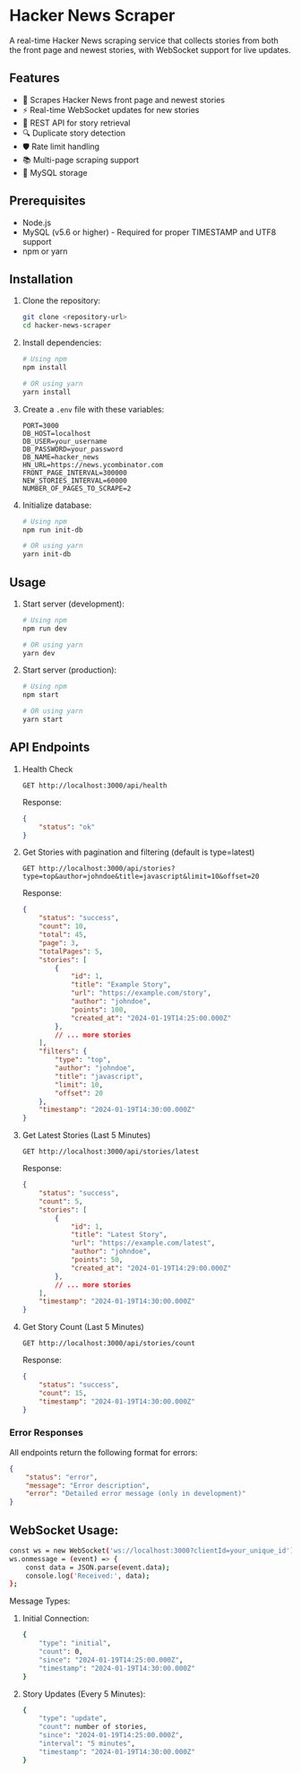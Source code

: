 # Hacker News Scraper

A real-time Hacker News scraping service that collects stories from both the front page and newest stories, with WebSocket support for live updates.

## Features
- 🔄 Scrapes Hacker News front page and newest stories
- ⚡ Real-time WebSocket updates for new stories 
- 🚀 REST API for story retrieval
- 🔍 Duplicate story detection
- 🛡️ Rate limit handling
- 📚 Multi-page scraping support
- 💾 MySQL storage

## Prerequisites
- Node.js 
- MySQL (v5.6 or higher) - Required for proper TIMESTAMP and UTF8 support
- npm or yarn

## Installation
1. Clone the repository:
   ```bash
   git clone <repository-url>
   cd hacker-news-scraper
   ```

2. Install dependencies:
   ```bash
   # Using npm
   npm install
   
   # OR using yarn
   yarn install
   ```

3. Create a `.env` file with these variables:
   ```env
   PORT=3000
   DB_HOST=localhost
   DB_USER=your_username
   DB_PASSWORD=your_password
   DB_NAME=hacker_news
   HN_URL=https://news.ycombinator.com
   FRONT_PAGE_INTERVAL=300000
   NEW_STORIES_INTERVAL=60000
   NUMBER_OF_PAGES_TO_SCRAPE=2
   ```

4. Initialize database:
   ```bash
   # Using npm
   npm run init-db
   
   # OR using yarn
   yarn init-db
   ```

## Usage
1. Start server (development):
   ```bash
   # Using npm
   npm run dev
   
   # OR using yarn
   yarn dev
   ```

2. Start server (production):
   ```bash
   # Using npm
   npm start
   
   # OR using yarn
   yarn start
   ```

## API Endpoints

1. Health Check
   ```http
   GET http://localhost:3000/api/health
   ```
   Response:
   ```json
   {
       "status": "ok"
   }
   ```

2. Get Stories with pagination and filtering (default is type=latest)
   ```http
   GET http://localhost:3000/api/stories?type=top&author=johndoe&title=javascript&limit=10&offset=20
   ```
   Response:
   ```json
   {
       "status": "success",
       "count": 10,
       "total": 45,
       "page": 3,
       "totalPages": 5,
       "stories": [
           {
               "id": 1,
               "title": "Example Story",
               "url": "https://example.com/story",
               "author": "johndoe",
               "points": 100,
               "created_at": "2024-01-19T14:25:00.000Z"
           },
           // ... more stories
       ],
       "filters": {
           "type": "top",
           "author": "johndoe",
           "title": "javascript",
           "limit": 10,
           "offset": 20
       },
       "timestamp": "2024-01-19T14:30:00.000Z"
   }
   ```

3. Get Latest Stories (Last 5 Minutes)
   ```http
   GET http://localhost:3000/api/stories/latest
   ```
   Response:
   ```json
   {
       "status": "success",
       "count": 5,
       "stories": [
           {
               "id": 1,
               "title": "Latest Story",
               "url": "https://example.com/latest",
               "author": "johndoe",
               "points": 50,
               "created_at": "2024-01-19T14:29:00.000Z"
           },
           // ... more stories
       ],
       "timestamp": "2024-01-19T14:30:00.000Z"
   }
   ```

4. Get Story Count (Last 5 Minutes)
   ```http
   GET http://localhost:3000/api/stories/count
   ```
   Response:
   ```json
   {
       "status": "success",
       "count": 15,
       "timestamp": "2024-01-19T14:30:00.000Z"
   }
   ```

### Error Responses
All endpoints return the following format for errors:
```json
{
    "status": "error",
    "message": "Error description",
    "error": "Detailed error message (only in development)"
}
```

## WebSocket Usage:
   ```bash
   const ws = new WebSocket('ws://localhost:3000?clientId=your_unique_id');
   ws.onmessage = (event) => {
       const data = JSON.parse(event.data);
       console.log('Received:', data);
   };
   ```

Message Types:
1. Initial Connection:
   ```bash
   {
       "type": "initial",
       "count": 0,
       "since": "2024-01-19T14:25:00.000Z",
       "timestamp": "2024-01-19T14:30:00.000Z"
   }
   ```

2. Story Updates (Every 5 Minutes):
   ```bash
   {
       "type": "update",
       "count": number of stories,
       "since": "2024-01-19T14:25:00.000Z",
       "interval": "5 minutes",
       "timestamp": "2024-01-19T14:30:00.000Z"
   }

